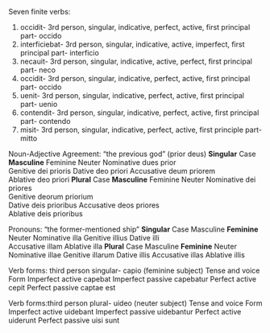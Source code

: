 Seven finite verbs:
1. occidit- 3rd person, singular, indicative, perfect, active, first principal part- occido
2. interficiebat- 3rd person, singular, indicative, active, imperfect, first principal part- interficio 
3. necauit- 3rd person, singular, indicative, active, perfect, first principal part- neco
4. occidit- 3rd person, singular, indicative, perfect, active, first principal part- occido
5. uenit- 3rd person, singular, indicative, perfect, active, first principal part- uenio 
6. contendit- 3rd person, singular, indicative, perfect, active, first principal part- contendo 
7. misit- 3rd person, singular, indicative, perfect, active, first principle part- mitto 

Noun-Adjective Agreement: “the previous god” (prior deus)
**Singular**
Case         	**Masculine**     	Feminine	      Neuter
Nominative	   dues prior  	 
Genitive	 	   dei prioris
Dative	 	 	   deo priori
Accusative	 	 deum priorem	 
Ablative	 	 	 deo priori
**Plural**
Case        	**Masculine**	      Feminine	      Neuter
Nominative	   dei priores 	 	 
Genitive	 	 	 deorum priorium  
Dative	 	 	   deis prioribus
Accusative	 	 deos priores  	 
Ablative	 	 	 deis prioribus   

Pronouns: “the former-mentioned ship”
**Singular**
Case	          Masculine        **Feminine**	      Neuter
Nominative	 	 	                    illa
Genitive	 	 	                      illius
Dative	 	 	                        illi  
Accusative	 	 	                    illam
Ablative	 	 	                      illa
**Plural**
Case	          Masculine	        **Feminine**	      Neuter
Nominative	 	 	                    illae
Genitive	 	 	                      illarum
Dative	 	 	                        illis
Accusative	 	 	                    illas
Ablative	 	 	                      illis 

Verb forms: third person singular- capio (feminine subject) 
Tense and voice           	Form
Imperfect active	         capebat
Imperfect passive	        capebatur 
Perfect active	            cepit
Perfect passive	          captae est 

Verb forms:third person plural- uideo (neuter subject)
Tense and voice	            Form
Imperfect active	        uidebant
Imperfect passive	       uidebantur 
Perfect active	          uiderunt
Perfect passive	         uisi sunt
